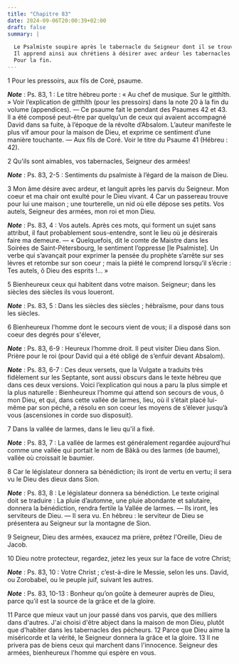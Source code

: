 ```yaml
---
title: "Chapitre 83"
date: 2024-09-06T20:00:39+02:00
draft: false
summary: |
  
  Le Psalmiste soupire après le tabernacle du Seigneur dont il se trouve éloigné par la persécution de ses ennemis, et il peint le bonheur de ceux qui passent leur vie dans ses parvis.
  Il apprend ainsi aux chrétiens à désirer avec ardeur les tabernacles du ciel.
  Pour la fin.
---
```



1 Pour les pressoirs, aux fils de Coré, psaume.

***Note*** :  Ps. 83, 1 : Le titre hébreu porte : « Au chef de musique. Sur le gitthîth. » Voir l’explication de gitthîth (pour les pressoirs) dans la note 20 à la fin du volume (appendices). ― Ce psaume fait le pendant des Psaumes 42 et 43. Il a été composé peut-être par quelqu’un de ceux qui avaient accompagné David dans sa fuite, à l’époque de la révolte d’Absalom. L’auteur manifeste le plus vif amour pour la maison de Dieu, et exprime ce sentiment d’une manière touchante. ― Aux fils de Coré. Voir le titre du Psaume 41 (Hébreu : 42).


2 Qu'ils sont aimables, vos tabernacles, Seigneur des armées!

***Note*** :  Ps. 83, 2-5 : Sentiments du psalmiste à l’égard de la maison de Dieu.

3 Mon âme désire avec ardeur, et languit après les parvis du Seigneur. Mon coeur et ma chair ont exulté pour le Dieu vivant. 4 Car un passereau trouve pour lui une maison ; une tourterelle, un nid où elle dépose ses petits. Vos autels, Seigneur des armées, mon roi et mon Dieu.

***Note*** :  Ps. 83, 4 : Vos autels. Après ces mots, qui forment un sujet sans attribut, il faut probablement sous-entendre, sont le lieu où je désirerais faire ma demeure. ― « Quelquefois, dit le comte de Maistre dans les Soirées de Saint-Pétersbourg, le sentiment l’oppresse [le Psalmiste]. Un verbe qui s’avançait pour exprimer la pensée du prophète s’arrête sur ses lèvres et retombe sur son coeur ; mais la piété le comprend lorsqu’il s’écrie : Tes autels, ô Dieu des esprits !… »

5 Bienheureux ceux qui habitent dans votre maison. Seigneur; dans les siècles des siècles ils vous loueront.

***Note*** :  Ps. 83, 5 : Dans les siècles des siècles ; hébraïsme, pour dans tous les siècles.


6 Bienheureux l'homme dont le secours vient de vous; il a disposé dans son coeur des degrés pour s'élever,

***Note*** :  Ps. 83, 6-9 : Heureux l’homme droit. Il peut visiter Dieu dans Sion. Prière pour le roi (pour David qui a été obligé de s’enfuir devant Absalom).

***Note*** :  Ps. 83, 6-7 : Ces deux versets, que la Vulgate a traduits très fidèlement sur les Septante, sont aussi obscurs dans le texte hébreu que dans ces deux versions. Voici l’explication qui nous a paru la plus simple et la plus naturelle : Bienheureux l’homme qui attend son secours de vous, ô mon Dieu, et qui, dans cette vallée de larmes, lieu, où il s’était placé lui-même par son péché, a résolu en son coeur les moyens de s’élever jusqu’à vous (ascensiones in corde suo disposuit).

7 Dans la vallée de larmes, dans le lieu qu'il a fixé.

***Note*** :  Ps. 83, 7 : La vallée de larmes est généralement regardée aujourd’hui comme une vallée qui portait le nom de Bâkâ ou des larmes (de baume), vallée où croissait le baumier.

8 Car le législateur donnera sa bénédiction; ils iront de vertu en vertu; il sera vu le Dieu des dieux dans Sion.

***Note*** :  Ps. 83, 8 : Le législateur donnera sa bénédiction. Le texte original doit se traduire : La pluie d’automne, une pluie abondante et salutaire, donnera la bénédiction, rendra fertile la Vallée de larmes. ― Ils iront, les serviteurs de Dieu. ― Il sera vu. En hébreu : le serviteur de Dieu se présentera au Seigneur sur la montagne de Sion.

9 Seigneur, Dieu des armées, exaucez ma prière, prêtez l'Oreille, Dieu de Jacob.


10 Dieu notre protecteur, regardez, jetez les yeux sur la face de votre Christ;

***Note*** :  Ps. 83, 10 : Votre Christ ; c’est-à-dire le Messie, selon les uns. David, ou Zorobabel, ou le peuple juif, suivant les autres.

***Note*** :  Ps. 83, 10-13 : Bonheur qu’on goûte à demeurer auprès de Dieu, parce qu’il est la source de la grâce et de la gloire.

11 Parce que mieux vaut un jour passé dans vos parvis, que des milliers dans d'autres. J'ai choisi d'être abject dans la maison de mon Dieu, plutôt que d'habiter dans les tabernacles des pécheurs. 12 Parce que Dieu aime la miséricorde et la vérité, le Seigneur donnera la grâce et la gloire. 13 Il ne privera pas de biens ceux qui marchent dans l'innocence. Seigneur des armées, bienheureux l'homme qui espère en vous.

